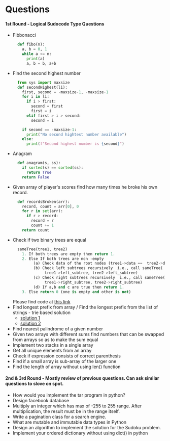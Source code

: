 Questions
==

#### 1st Round - Logical Sudocode Type Questions
- Fibbonacci
    ```python
      def fibo(n):
        a, b = 0, 1
        while a <= n:
          print(a)
          a, b = b, a+b
    ```
- Find the second highest number
    ```python
      from sys import maxsize
      def secondHighest(li):
        first, second = -maxsize-1, -maxsize-1
        for i in li:
          if i > first:
            second = first
            first = i
          elif first > i > second:
            second = i

        if second == -maxsize-1:
          print("No second hightest number available")
        else:
          print(f"Second highest number is {second}")
    ```
- Anagram
    ```python
      def anagram(s, ss):
        if sorted(s) == sorted(ss):
          return True
        return False
    ```
- Given array of player's scores find how many times he broke his own record.
    ```python
      def recordsBroken(arr):
        record, count = arr[0], 0
        for r in set(arr):
          if r > record:
            record = r
            count += 1
        return count
    ```
- Check if two binary trees are equal
  ```python
    sameTree(tree1, tree2)
      1. If both trees are empty then return 1.
      2. Else If both trees are non -empty
           (a) Check data of the root nodes (tree1->data ==  tree2->data)
           (b) Check left subtrees recursively  i.e., call sameTree( 
                tree1->left_subtree, tree2->left_subtree)
           (c) Check right subtrees recursively  i.e., call sameTree( 
                tree1->right_subtree, tree2->right_subtree)
           (d) If a,b and c are true then return 1.
      3. Else return 0 (one is empty and other is not)
  ```
  Please find code at [this link](https://www.geeksforgeeks.org/write-c-code-to-determine-if-two-trees-are-identical/)
- Find longest prefix from array / Find the longest prefix from the list of strings - trie based solution
    - [solution 1](https://www.geeksforgeeks.org/longest-common-prefix-using-word-by-word-matching/)
    - [solution 2](https://www.geeksforgeeks.org/longest-common-prefix-using-binary-search/)
- Find nearest palindrome of a given number
- Given two arrays with different sums find numbers that can be swapped from arrays so as to make the sum equal
- Implement two stacks in a single array
- Get all unique elements from an array
- Check if expression consists of correct parenthesis
- Find if a small array is sub-array of the larger one
- Find the length of array without using len() function


#### 2nd & 3rd Round - Mostly review of previous questions. Can ask similar questions to slove on spot.
- How would you implement the tar program in python? 
- Design facebook database
- Multiply an integer which has max of -255 to 255 range. After multiplication, the result must be in the range itself.
- Write a pagination class for a search engine.
- What are mutable and immutable data types in Python
- Design an algorithm to implement the solution for the Sudoku problem.
- Implement your ordered dictionary without using dict() in python

